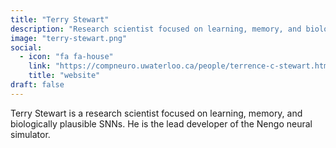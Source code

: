 ```yaml
---
title: "Terry Stewart"
description: "Research scientist focused on learning, memory, and biologically plausible SNNs. Lead developer of the Nengo neural simulator."
image: "terry-stewart.png"
social:
  - icon: "fa fa-house"
    link: "https://compneuro.uwaterloo.ca/people/terrence-c-stewart.html"
    title: "website"
draft: false
---
```

Terry Stewart is a research scientist focused on learning, memory, and biologically plausible SNNs. He is the lead developer of the Nengo neural simulator.